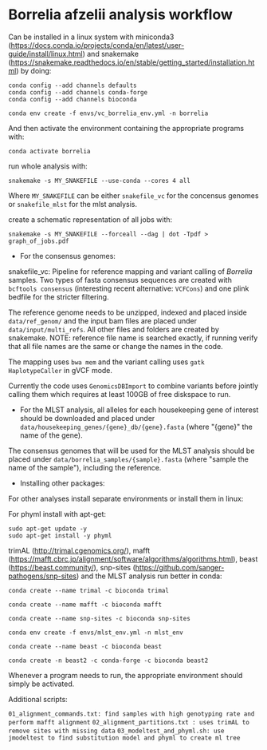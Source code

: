 # Borrelia afzelii analysis workflow

Can be installed in a linux system with miniconda3 (https://docs.conda.io/projects/conda/en/latest/user-guide/install/linux.html) and snakemake (https://snakemake.readthedocs.io/en/stable/getting_started/installation.html) by doing:

```
conda config --add channels defaults
conda config --add channels conda-forge
conda config --add channels bioconda

conda env create -f envs/vc_borrelia_env.yml -n borrelia
```

And then activate the environment containing the appropriate programs with:

```
conda activate borrelia
```

run whole analysis with:

```
snakemake -s MY_SNAKEFILE --use-conda --cores 4 all
```

Where `MY_SNAKEFILE` can be either `snakefile_vc` for the concensus genomes or `snakefile_mlst` for the mlst analysis.

create a schematic representation of all jobs with:

```
snakemake -s MY_SNAKEFILE --forceall --dag | dot -Tpdf > graph_of_jobs.pdf
```


 - For the consensus genomes:

snakefile_vc: Pipeline for reference mapping and variant calling of _Borrelia_ samples. Two types of fasta consensus sequences are created with `bcftools consensus` (interesting recent alternative: `VCFCons`) and one plink bedfile for the stricter filtering.

The reference genome needs to be unzipped, indexed and placed inside `data/ref_genom/` and the input bam files are placed under `data/input/multi_refs`. All other files and folders are created by snakemake. NOTE: reference file name is searched exactly, if running verify that all file names are the same or change the names in the code.

The mapping uses `bwa mem` and the variant calling uses `gatk HaplotypeCaller` in gVCF mode.

Currently the code uses `GenomicsDBImport` to combine variants before jointly calling them which requires at least 100GB of free diskspace to run.


 - For the MLST analysis, all alleles for each housekeeping gene of interest should be downloaded and placed under `data/housekeeping_genes/{gene}_db/{gene}.fasta` (where "{gene}" the name of the gene).

The consensus genomes that will be used for the MLST analysis should be placed under `data/borrelia_samples/{sample}.fasta` (where "sample the name of the sample"), including the reference.

 - Installing other packages:

For other analyses install separate environments or install them in linux:

For phyml install with apt-get:
```
sudo apt-get update -y
sudo apt-get install -y phyml
```

trimAL (http://trimal.cgenomics.org/), mafft (https://mafft.cbrc.jp/alignment/software/algorithms/algorithms.html), beast (https://beast.community/), snp-sites (https://github.com/sanger-pathogens/snp-sites) and the MLST analysis run better in conda:
```
conda create --name trimal -c bioconda trimal

conda create --name mafft -c bioconda mafft

conda create --name snp-sites -c bioconda snp-sites

conda env create -f envs/mlst_env.yml -n mlst_env

conda create --name beast -c bioconda beast

conda create -n beast2 -c conda-forge -c bioconda beast2
```

Whenever a program needs to run, the appropriate environment should simply be activated.

Additional scripts:

`01_alignment_commands.txt: find samples with high genotyping rate and perform mafft alignment`
`02_alignment_partitions.txt : uses trimAL to remove sites with missing data`
`03_modeltest_and_phyml.sh: use jmodeltest to find substitution model and phyml to create ml tree`
